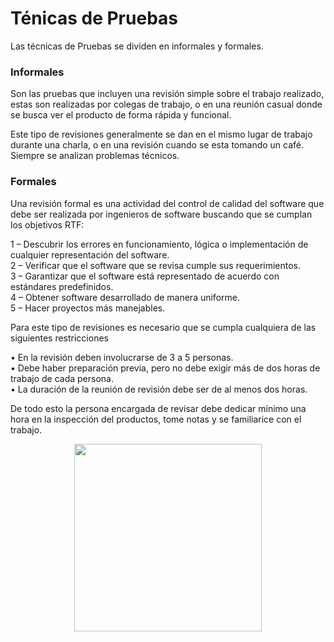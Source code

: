 # Ténicas de Pruebas

Las técnicas de Pruebas se dividen en informales y formales. </br>

### Informales

Son las pruebas que incluyen una revisión simple sobre el trabajo realizado, estas son realizadas por colegas de trabajo, o en una reunión casual donde se busca ver el producto de forma rápida y funcional. </br>

Este tipo de revisiones generalmente se dan en el mismo lugar de trabajo durante una charla, o en una revisión cuando se esta tomando un café. Siempre se analizan problemas técnicos.

### Formales

Una revisión formal es una actividad del control de calidad del software que debe ser realizada por ingenieros de software buscando que se cumplan los objetivos RTF: </br>

1 – Descubrir los errores en funcionamiento, lógica o implementación de cualquier representación del software. </br>
2 – Verificar que el software que se revisa cumple sus requerimientos. </br>
3 – Garantizar que el software está representado de acuerdo con estándares predefinidos. </br>
4 – Obtener software desarrollado de manera uniforme. </br>
5 – Hacer proyectos más manejables. </br>

Para este tipo de revisiones es necesario que se cumpla cualquiera de las siguientes restricciones </br>

•	En la revisión deben involucrarse de 3 a 5 personas. </br>
•	Debe haber preparación previa, pero no debe exigir más de dos horas de trabajo de cada persona. </br>
•	La duración de la reunión de revisión debe ser de al menos dos horas. </br>

De todo esto la persona encargada de revisar debe dedicar mínimo una hora en la inspección del productos, tome notas y se familiarice con el trabajo.

<p align="center">
<img
    src="https://encrypted-tbn0.gstatic.com/images?q=tbn:ANd9GcQTgCujT6hZ3o9XB6FkPuFuMf4G6Q5UX5kwM6us5r8-yU0TT16kX4BWQqr4fxSSE-vdKOQ&usqp=CAU"
    width="300px"
/>
 </p>
